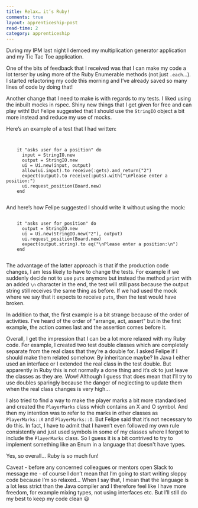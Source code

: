 ```yaml
---
title: Relax… it’s Ruby!
comments: true
layout: apprenticeship-post
read-time: 2
category: apprenticeship
---
```


During my IPM last night I demoed my multiplication generator application and my Tic Tac Toe application.

<!--break-->

One of the bits of feedback that I received was that I can make my code a lot terser by using more of the Ruby Enumerable methods (not just `.each`…). I started refactoring my code this morning and I’ve already saved so many lines of code by doing that!

Another change that I need to make is with regards to my tests. I liked using the inbuilt mocks in rspec. Shiny new things that I get given for free and can play with! But Felipe suggested that I should use the `StringIO` object a bit more instead and reduce my use of mocks.

Here’s an example of a test that I had written:

<pre><code class="language-ruby">

    it "asks user for a position" do
      input = StringIO.new
      output = StringIO.new
      ui = Ui.new(input, output)
      allow(ui.input).to receive(:gets).and_return("2")
      expect(output).to receive(:puts).with("\nPlease enter a position:")
      ui.request_position(Board.new)
    end

</code></pre>

And here’s how Felipe suggested I should write it without using the mock:

<pre><code class="language-ruby">
    it "asks user for position" do
      output = StringIO.new
      ui = Ui.new(StringIO.new("2"), output)
      ui.request_position(Board.new)
      expect(output.string).to eq("\nPlease enter a position:\n")
    end

</code></pre>

The advantage of the latter approach is that if the production code changes, I am less likely to have to change the tests. For example if we suddenly decide not to use `puts` anymore but instead the method `print` with an added `\n` character in the end, the test will still pass because the output string still receives the same thing as before. If we had used the mock where we say that it expects to receive `puts`, then the test would have broken. 

In addition to that, the first example is a bit strange because of the order of activities. I've heard of the order of "arrange, act, assert" but in the first example, the action comes last and the assertion comes before it.	

Overall, I get the impression that I can be a lot more relaxed with my Ruby code. For example, I created two test double classes which are completely separate from the real class that they’re a double for. I asked Felipe if I should make them related somehow. By inheritance maybe? In Java I either used an interface or I extended the real class in the test double. But apparently in Ruby this is not normally a done thing and it’s ok to just leave the classes as they are. Wow! Although I guess that does mean that I’ll try to use doubles sparingly because the danger of neglecting to update them when the real class changes is very high...

I also tried to find a way to make the player marks a bit more standardised and created the `PlayerMarks` class which contains an X and O symbol.  And then my intention was to refer to the marks in other classes as `PlayerMarks::X` and `PlayerMarks::O`. But Felipe said that it’s not necessary to do this. In fact, I have to admit that I haven’t even followed my own rule consistently and just used symbols in some of my classes where I forgot to include the `PlayerMarks` class. So I guess it is a bit contrived to try to implement something like an Enum in a language that doesn't have types.

Yes, so overall… Ruby is so much fun!

Caveat - before any concerned colleagues or mentors open Slack to message me - of course I don’t mean that I’m going to start writing sloppy code because I’m so relaxed… When I say that, I mean that the language is a lot less strict than the Java compiler and I therefore feel like I have more freedom, for example mixing types, not using interfaces etc. But I’ll still do my best to keep my code clean 😃
